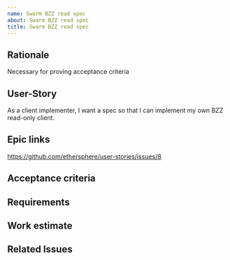 ```yaml
---
name: Swarm BZZ read spec
about: Swarm BZZ read spec
title: Swarm BZZ read spec
---
```


## Rationale ##

Necessary for proving acceptance criteria 

## User-Story ##

As a client implementer, I want a spec so that I can implement my own BZZ read-only client.

## Epic links ##

https://github.com/ethersphere/user-stories/issues/8

## Acceptance criteria ##

## Requirements ##

## Work estimate ##

## Related Issues ##
